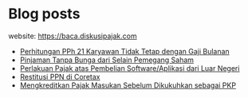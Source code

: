# Blog posts

website: https://baca.diskusipajak.com

<!-- BLOG-POST-LIST:START -->
- [Perhitungan PPh 21 Karyawan Tidak Tetap dengan Gaji Bulanan](https://baca.diskusipajak.com/perhitungan-pph-21-karyawan-tidak-tetap-dengan-gaji-bulanan/)
- [Pinjaman Tanpa Bunga dari Selain Pemegang Saham](https://baca.diskusipajak.com/pinjaman-tanpa-bunga-dari-selain-pemegang-saham/)
- [Perlakuan Pajak atas Pembelian Software/Aplikasi dari Luar Negeri](https://baca.diskusipajak.com/perlakuan-pajak-atas-pembelian-software-aplikasi-dari-luar-negeri/)
- [Restitusi PPN di Coretax](https://baca.diskusipajak.com/restitusi-ppn-di-coretax/)
- [Mengkreditkan Pajak Masukan Sebelum Dikukuhkan sebagai PKP](https://baca.diskusipajak.com/mengkreditkan-pajak-masukan-sebelum-dikukuhkan-sebagai-pkp/)
<!-- BLOG-POST-LIST:END -->

<!--
**kelaspajak/kelaspajak** is a ✨ _special_ ✨ repository because its `README.md` (this file) appears on your GitHub profile.

Here are some ideas to get you started:

- 🔭 I’m currently working on ...
- 🌱 I’m currently learning ...
- 👯 I’m looking to collaborate on ...
- 🤔 I’m looking for help with ...
- 💬 Ask me about ...
- 📫 How to reach me: ...
- 😄 Pronouns: ...
- ⚡ Fun fact: ...
-->
